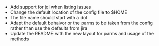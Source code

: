 - Add support for jql when listing issues 
- Change the default location of the config file to $HOME
-   The file name should start with a dot 
- Adapt the default behaivor or the parms to be taken from the config rather than use the defaults from jira
- Update the README with the new layout for parms and usage of the methods